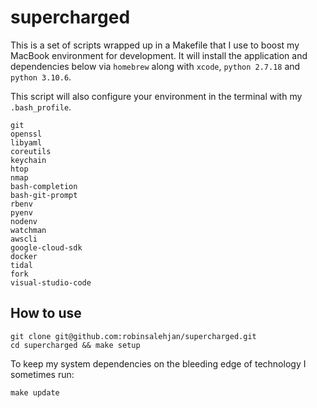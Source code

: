 # supercharged
This is a set of scripts wrapped up in a Makefile that I use to boost my MacBook environment for development. It will install the application and dependencies below via `homebrew` along with `xcode`, `python 2.7.18` and `python 3.10.6`. 

This script will also configure your environment in the terminal with my `.bash_profile`.

```
git
openssl
libyaml
coreutils
keychain
htop
nmap
bash-completion
bash-git-prompt
rbenv
pyenv
nodenv
watchman
awscli
google-cloud-sdk
docker
tidal
fork
visual-studio-code
```



How to use
-------

```
git clone git@github.com:robinsalehjan/supercharged.git
cd supercharged && make setup
```

To keep my system dependencies on the bleeding edge of technology I sometimes run:

```
make update
```
